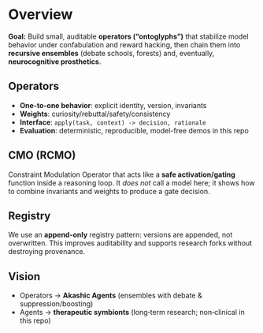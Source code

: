 # Overview

**Goal:** Build small, auditable **operators (“ontoglyphs”)** that stabilize model behavior under confabulation and reward hacking, then chain them into **recursive ensembles** (debate schools, forests) and, eventually, **neurocognitive prosthetics**.

## Operators
- **One-to-one behavior**: explicit identity, version, invariants
- **Weights**: curiosity/rebuttal/safety/consistency
- **Interface**: `apply(task, context) -> decision, rationale`
- **Evaluation**: deterministic, reproducible, model-free demos in this repo

## CMO (RCMO)
Constraint Modulation Operator that acts like a **safe activation/gating** function inside a reasoning loop. It *does not* call a model here; it shows how to combine invariants and weights to produce a gate decision.

## Registry
We use an **append-only** registry pattern: versions are appended, not overwritten. This improves auditability and supports research forks without destroying provenance.

## Vision
- Operators → **Akashic Agents** (ensembles with debate & suppression/boosting)
- Agents → **therapeutic symbionts** (long‑term research; non‑clinical in this repo)
